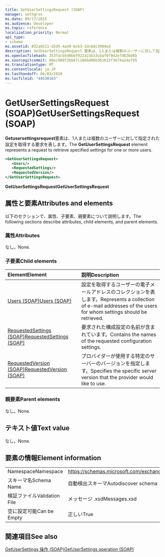 ```yaml
---
title: GetUserSettingsRequest (SOAP)
manager: sethgros
ms.date: 09/17/2015
ms.audience: Developer
ms.topic: reference
localization_priority: Normal
api_type:
- schema
ms.assetid: 832a9211-d2d5-4a49-bcb3-1dc6dc3904ed
description: GetUserSettingsRequest 要素は、1人または複数のユーザーに対して指定された設定を取得する要求を表します。
ms.openlocfilehash: 353facb5d0bbf922a23b33cbaf6f9d2e7d82bd6b
ms.sourcegitcommit: 88ec988f2bb67c1866d06b361615f3674a24e795
ms.translationtype: MT
ms.contentlocale: ja-JP
ms.lasthandoff: 06/03/2020
ms.locfileid: "44530163"
---
```

# <a name="getusersettingsrequest-soap"></a><span data-ttu-id="d044a-103">GetUserSettingsRequest (SOAP)</span><span class="sxs-lookup"><span data-stu-id="d044a-103">GetUserSettingsRequest (SOAP)</span></span>

<span data-ttu-id="d044a-104">**Getusersettingsrequest**要素は、1人または複数のユーザーに対して指定された設定を取得する要求を表します。</span><span class="sxs-lookup"><span data-stu-id="d044a-104">The **GetUserSettingsRequest** element represents a request to retrieve specified settings for one or more users.</span></span> 
  
```XML
<GetUserSettingsRequest>
   <Users/>
   <RequestedSettings/>
   <RequestedVersion/>
</GetUserSettingsRequest>
```

 <span data-ttu-id="d044a-105">**GetUserSettingsRequest**</span><span class="sxs-lookup"><span data-stu-id="d044a-105">**GetUserSettingsRequest**</span></span>
## <a name="attributes-and-elements"></a><span data-ttu-id="d044a-106">属性と要素</span><span class="sxs-lookup"><span data-stu-id="d044a-106">Attributes and elements</span></span>

<span data-ttu-id="d044a-107">以下のセクションで、属性、子要素、親要素について説明します。</span><span class="sxs-lookup"><span data-stu-id="d044a-107">The following sections describe attributes, child elements, and parent elements.</span></span>
  
### <a name="attributes"></a><span data-ttu-id="d044a-108">属性</span><span class="sxs-lookup"><span data-stu-id="d044a-108">Attributes</span></span>

<span data-ttu-id="d044a-109">なし。</span><span class="sxs-lookup"><span data-stu-id="d044a-109">None.</span></span>
  
### <a name="child-elements"></a><span data-ttu-id="d044a-110">子要素</span><span class="sxs-lookup"><span data-stu-id="d044a-110">Child elements</span></span>

|<span data-ttu-id="d044a-111">**Element**</span><span class="sxs-lookup"><span data-stu-id="d044a-111">**Element**</span></span>|<span data-ttu-id="d044a-112">**説明**</span><span class="sxs-lookup"><span data-stu-id="d044a-112">**Description**</span></span>|
|:-----|:-----|
|[<span data-ttu-id="d044a-113">Users (SOAP)</span><span class="sxs-lookup"><span data-stu-id="d044a-113">Users (SOAP)</span></span>](users-soap.md) <br/> |<span data-ttu-id="d044a-114">設定を取得するユーザーの電子メールアドレスのコレクションを表します。</span><span class="sxs-lookup"><span data-stu-id="d044a-114">Represents a collection of e-mail addresses of the users for whom settings should be retrieved.</span></span>  <br/> |
|[<span data-ttu-id="d044a-115">RequestedSettings (SOAP)</span><span class="sxs-lookup"><span data-stu-id="d044a-115">RequestedSettings (SOAP)</span></span>](requestedsettings-soap.md) <br/> |<span data-ttu-id="d044a-116">要求された構成設定の名前が含まれています。</span><span class="sxs-lookup"><span data-stu-id="d044a-116">Contains the names of the requested configuration settings.</span></span>  <br/> |
|[<span data-ttu-id="d044a-117">RequestedVersion (SOAP)</span><span class="sxs-lookup"><span data-stu-id="d044a-117">RequestedVersion (SOAP)</span></span>](requestedversion-soap.md) <br/> |<span data-ttu-id="d044a-118">プロバイダーが使用する特定のサーバーのバージョンを指定します。</span><span class="sxs-lookup"><span data-stu-id="d044a-118">Specifies the specific server version that the provider would like to use.</span></span>  <br/> |
   
### <a name="parent-elements"></a><span data-ttu-id="d044a-119">親要素</span><span class="sxs-lookup"><span data-stu-id="d044a-119">Parent elements</span></span>

<span data-ttu-id="d044a-120">なし。</span><span class="sxs-lookup"><span data-stu-id="d044a-120">None.</span></span>
  
## <a name="text-value"></a><span data-ttu-id="d044a-121">テキスト値</span><span class="sxs-lookup"><span data-stu-id="d044a-121">Text value</span></span>

<span data-ttu-id="d044a-122">なし。</span><span class="sxs-lookup"><span data-stu-id="d044a-122">None.</span></span>
  
## <a name="element-information"></a><span data-ttu-id="d044a-123">要素の情報</span><span class="sxs-lookup"><span data-stu-id="d044a-123">Element information</span></span>

|||
|:-----|:-----|
|<span data-ttu-id="d044a-124">Namespace</span><span class="sxs-lookup"><span data-stu-id="d044a-124">Namespace</span></span>  <br/> |https://schemas.microsoft.com/exchange/2010/Autodiscover  <br/> |
|<span data-ttu-id="d044a-125">スキーマ名</span><span class="sxs-lookup"><span data-stu-id="d044a-125">Schema Name</span></span>  <br/> |<span data-ttu-id="d044a-126">自動検出スキーマ</span><span class="sxs-lookup"><span data-stu-id="d044a-126">Autodiscover schema</span></span>  <br/> |
|<span data-ttu-id="d044a-127">検証ファイル</span><span class="sxs-lookup"><span data-stu-id="d044a-127">Validation File</span></span>  <br/> |<span data-ttu-id="d044a-128">メッセージ .xsd</span><span class="sxs-lookup"><span data-stu-id="d044a-128">Messages.xsd</span></span>  <br/> |
|<span data-ttu-id="d044a-129">空に設定可能</span><span class="sxs-lookup"><span data-stu-id="d044a-129">Can be Empty</span></span>  <br/> |<span data-ttu-id="d044a-130">正しい</span><span class="sxs-lookup"><span data-stu-id="d044a-130">True</span></span>  <br/> |
   
## <a name="see-also"></a><span data-ttu-id="d044a-131">関連項目</span><span class="sxs-lookup"><span data-stu-id="d044a-131">See also</span></span>



[<span data-ttu-id="d044a-132">GetUserSettings 操作 (SOAP)</span><span class="sxs-lookup"><span data-stu-id="d044a-132">GetUserSettings operation (SOAP)</span></span>](getusersettings-operation-soap.md)

